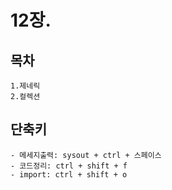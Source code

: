 # 12장.


## 목차

```
1.제네릭
2.컬렉션
```

## 단축키

```
- 메세지출력: sysout + ctrl + 스페이스
- 코드정리: ctrl + shift + f
- import: ctrl + shift + o
```
